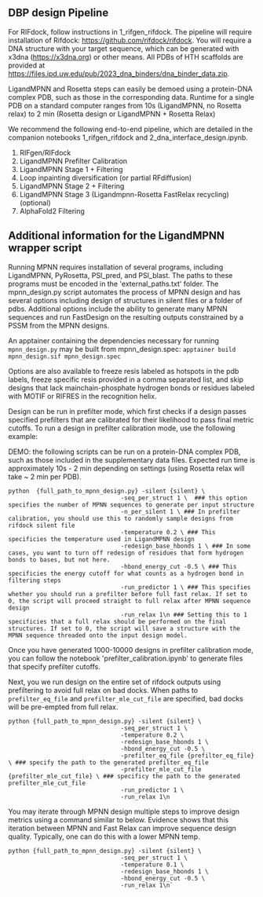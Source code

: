 ## DBP design Pipeline

For RIFdock, follow instructions in 1_rifgen_rifdock. The pipeline will require installation of Rifdock: https://github.com/rifdock/rifdock. You will require a DNA structure with your target sequence, which can be generated with x3dna (https://x3dna.org) or other means. All PDBs of HTH scaffolds are provided at https://files.ipd.uw.edu/pub/2023_dna_binders/dna_binder_data.zip. 

LigandMPNN and Rosetta steps can easily be demoed using a protein-DNA complex PDB, such as those in the corresponding data. 
Runtime for a single PDB on a standard computer ranges from 10s (LigandMPNN, no Rosetta relax) to 2 min (Rosetta design or LigandMPNN + Rosetta Relax)

We recommend the following end-to-end pipeline, which are detailed in the companion notebooks 1_rifgen_rifdock and 2_dna_interface_design.ipynb. 
1. RIFgen/RIFdock
2. LigandMPNN Prefilter Calibration
3. LigandMPNN Stage 1 + Filtering
4. Loop inpainting diversification (or partial RFdiffusion)
5. LigandMPNN Stage 2 + Filtering
6. LigandMPNN Stage 3 (Ligandmpnn-Rosetta FastRelax recycling) (optional)
7. AlphaFold2 Filtering

## Additional information for the LigandMPNN wrapper script

Running MPNN requires installation of several programs, including LigandMPNN, PyRosetta, PSI_pred, and PSI_blast. The paths to these programs must be encoded in the 'external_paths.txt' folder. 
The mpnn_design.py script automates the process of MPNN design and has several options including design of structures in silent files or a folder of pdbs. Additional options include the ability to generate many MPNN sequences and run FastDesign on the resulting outputs constrained by a PSSM from the MPNN designs. 

An apptainer containing the dependencies necessary for running `mpnn_design.py` may be built from mpnn_design.spec: `apptainer build mpnn_design.sif mpnn_design.spec` 

Options are also available to freeze resis labeled as hotspots in the pdb labels, freeze specific resis provided in a comma separated list, and skip designs that lack mainchain-phosphate hydrogen bonds or residues labeled with MOTIF or RIFRES in the recognition helix.

Design can be run in prefilter mode, which first checks if a design passes specified prefilters that are calibrated for their likelihood to pass final metric cutoffs. To run a design in prefilter calibration mode, use the following example:

DEMO: the following scripts can be run on a protein-DNA complex PDB, such as those included in the supplementary data files. Expected run time is approximately 10s - 2 min depending on settings (using Rosetta relax will take ~ 2 min per PDB). 

```
python  {full_path_to_mpnn_design.py} -silent {silent} \
                                -seq_per_struct 1 \  ### this option specifies the number of MPNN sequences to generate per input structure
                                -n_per_silent 1 \ ### In prefilter calibration, you should use this to randomly sample designs from rifdock silent file
                                -temperature 0.2 \ ### This specificies the temperature used in LigandMPNN design
                                -redesign_base_hbonds 1 \ ### In some cases, you want to turn off redesign of residues that form hydrogen bonds to bases, but not here.
                                -hbond_energy_cut -0.5 \ ### This specificies the energy cutoff for what counts as a hydrogen bond in filtering steps
                                -run_predictor 1 \ ### This specifies whether you should run a prefilter before full fast relax. If set to 0, the script will proceed straight to full relax after MPNN sequence design
                                -run_relax 1\n ### Setting this to 1 specificies that a full relax should be performed on the final structures. If set to 0, the script will save a structure with the MPNN sequence threaded onto the input design model.
```
Once you have generated 1000-10000 designs in prefilter calibration mode, you can follow the notebook 'prefilter_calibration.ipynb' to generate files that specify prefilter cutoffs.


Next, you we run design on the entire set of rifdock outputs using prefiltering to avoid full relax on bad docks. When paths to `prefilter_eq_file` and `prefilter_mle_cut_file` are specified, bad docks will be pre-empted from full relax.


```
python {full_path_to_mpnn_design.py} -silent {silent} \
                                -seq_per_struct 1 \
                                -temperature 0.2 \
                                -redesign_base_hbonds 1 \
                                -hbond_energy_cut -0.5 \
                                -prefilter_eq_file {prefilter_eq_file} \ ### specify the path to the generated prefilter_eq_file
                                -prefilter_mle_cut_file {prefilter_mle_cut_file} \ ### specificy the path to the generated prefilter_mle_cut_file
                                -run_predictor 1 \
                                -run_relax 1\n
```

You may iterate through MPNN design multiple steps to improve design metrics using a command similar to below. Evidence shows that this iteration between MPNN and Fast Relax can improve sequence design quality. Typically, one can do this with a lower MPNN temp.

```
python {full_path_to_mpnn_design.py} -silent {silent} \
                                -seq_per_struct 1 \
                                -temperature 0.1 \
                                -redesign_base_hbonds 1 \
                                -hbond_energy_cut -0.5 \
                                -run_relax 1\n`
```
